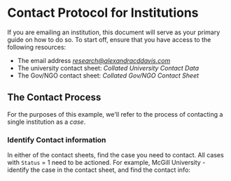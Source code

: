 # Contact Protocol for Institutions

If you are emailing an institution, this document will serve as your primary guide on how to do so. To start off, ensure that you have access to the following resources: 

* The email address *research@alexandracddavis.com* 
* The university contact sheet: *Collated University Contact Data*
* The Gov/NGO contact sheet: *Collated Gov/NGO Contact Sheet*

## The Contact Process

For the purposes of this example, we'll refer to the process of contacting a single institution as a *case*. 

### Identify Contact information 

In either of the contact sheets, find the case you need to contact. All cases with `Status` = 1 need to be actioned. For example, McGill University - identify the case in the contact sheet, and find the contact info: 
